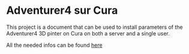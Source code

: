 # Adventurer4 sur Cura

This project is a document that can be used to install parameters of the Adventurer4 3D pinter on Cura on both a server and a single user.

All the needed infos can be found [here](https://github.com/craftish37/1jour1projet/blob/main/05%20-%20Adventurer4%20sur%20Cura/Manuel/Adventurer-4-sur-Cura.pdf)